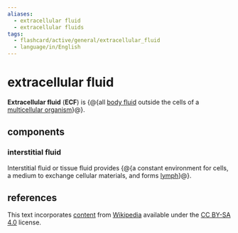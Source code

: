 ```yaml
---
aliases:
  - extracellular fluid
  - extracellular fluids
tags:
  - flashcard/active/general/extracellular_fluid
  - language/in/English
---
```


# extracellular fluid

__Extracellular fluid__ (__ECF__) is {@{all [body fluid](body%20fluid.md) outside the cells of a [multicellular organism](multicellular%20organism.md)}@}. <!--SR:!2027-11-29,1175,290-->

## components

### interstitial fluid

Interstitial fluid or tissue fluid provides {@{a constant environment for cells, a medium to exchange cellular materials, and forms [lymph](lymph.md)}@}. <!--SR:!2026-01-12,445,230-->

## references

This text incorporates [content](https://en.wikipedia.org/wiki/extracellular_fluid) from [Wikipedia](Wikipedia.md) available under the [CC BY-SA 4.0](https://creativecommons.org/licenses/by-sa/4.0/) license.

